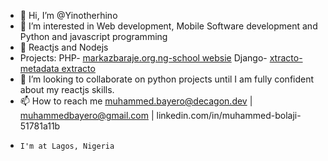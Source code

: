 - 👋 Hi, I’m @Yinotherhino
- 👀 I’m interested in Web development, Mobile Software development and Python and javascript programming
- 🌱 Reactjs and Nodejs
-  Projects:
PHP- [markazbaraje.org.ng-school websie](http://markazbaraje.org.ng)
Django- [xtracto- metadata extracto](https://young-coast-20585.herokuapp.com/)
- 💞️ I’m looking to collaborate on python projects until I am fully confident about my reactjs skills.
- 📫 How to reach me muhammed.bayero@decagon.dev | muhammedbayero@gmail.com | linkedin.com/in/muhammed-bolaji-51781a11b
-     I'm at Lagos, Nigeria
<!---
Yinotherhino/Yinotherhino is a ✨ special ✨ repository because its `README.md` (this file) appears on your GitHub profile.
You can click the Preview link to take a look at your changes.
--->
